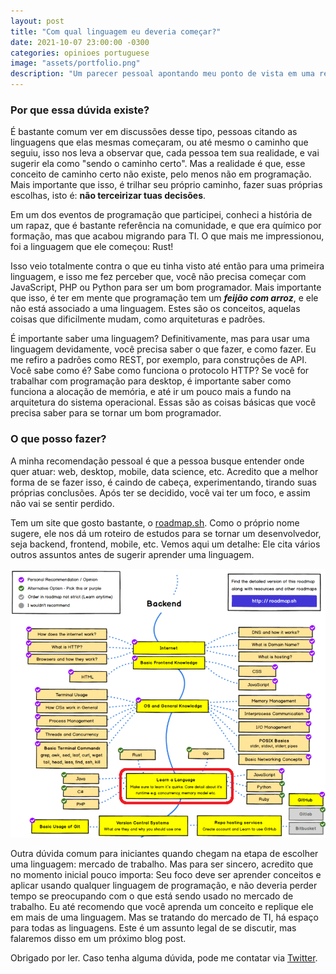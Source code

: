 ```yaml
---
layout: post
title: "Com qual linguagem eu deveria começar?"
date: 2021-10-07 23:00:00 -0300
categories: opinioes portuguese
image: "assets/portfolio.png"
description: "Um parecer pessoal apontando meu ponto de vista em uma resposta a pergunta: Com qual linguagem eu deveria começar?"
---
```


### Por que essa dúvida existe?

É bastante comum ver em discussões desse tipo, pessoas citando as linguagens que elas mesmas começaram,
ou até mesmo o caminho que seguiu, isso nos leva a observar que, cada pessoa tem sua realidade,
e vai sugerir ela como "sendo o caminho certo". Mas a realidade é que, esse conceito de caminho certo
não existe, pelo menos não em programação. Mais importante que isso, é trilhar seu próprio caminho,
fazer suas próprias escolhas, isto é: **não terceirizar tuas decisões**.

Em um dos eventos de programação que participei, conheci a história de um rapaz, que é bastante referência
na comunidade, e que era químico por formação, mas que acabou migrando para TI. O que mais me impressionou,
foi a linguagem que ele começou: Rust!

Isso veio totalmente contra o que eu tinha visto até então para uma primeira linguagem, e isso me fez
perceber que, você não precisa começar com JavaScript, PHP ou Python para ser um bom programador. Mais
importante que isso, é ter em mente que programação tem um ***feijão com arroz***, e ele não está
associado a uma linguagem. Estes são os conceitos, aquelas coisas que dificilmente mudam, como arquiteturas
e padrões.

É importante saber uma linguagem? Definitivamente, mas para usar uma linguagem devidamente, você precisa
saber o que fazer, e como fazer. Eu me refiro a padrões como REST, por exemplo, para construções de API.
Você sabe como é? Sabe como funciona o protocolo HTTP? Se você for trabalhar com programação para desktop,
é importante saber como funciona a alocação de memória, e até ir um pouco mais a fundo na arquitetura do sistema
operacional. Essas são as coisas básicas que você precisa saber para se tornar um bom programador.

### O que posso fazer?

A minha recomendação pessoal é que a pessoa busque entender onde quer atuar: web, desktop, mobile, data science, etc.
Acredito que a melhor forma de se fazer isso, é caindo de cabeça, experimentando, tirando suas próprias conclusões.
Após ter se decidido, você vai ter um foco, e assim não vai se sentir perdido.

Tem um site que gosto bastante, o [roadmap.sh](http://roadmap.sh). Como o próprio nome sugere, ele nos
dá um roteiro de estudos para se tornar um desenvolvedor, seja backend, frontend, mobile, etc.
Vemos aqui um detalhe: Ele cita vários outros assuntos antes de sugerir aprender uma linguagem.

![Roadmap.sh - backend](/assets/com-qual-linguagem-comecar/roadmap-backend.png)

Outra dúvida comum para iniciantes quando chegam na etapa de escolher uma linguagem: mercado de trabalho.
Mas para ser sincero, acredito que no momento inicial pouco importa: Seu foco deve ser aprender conceitos
e aplicar usando qualquer linguagem de programação, e não deveria perder tempo se preocupando com o que
está sendo usado no mercado de trabalho. Eu até recomendo que você aprenda um conceito e replique ele em
mais de uma linguagem. Mas se tratando do mercado de TI, há espaço para todas as linguagens.
Este é um assunto legal de se discutir, mas falaremos disso em um próximo blog post.

Obrigado por ler. Caso tenha alguma dúvida, pode me contatar via [Twitter](http://twitter.com/garaujodev).
